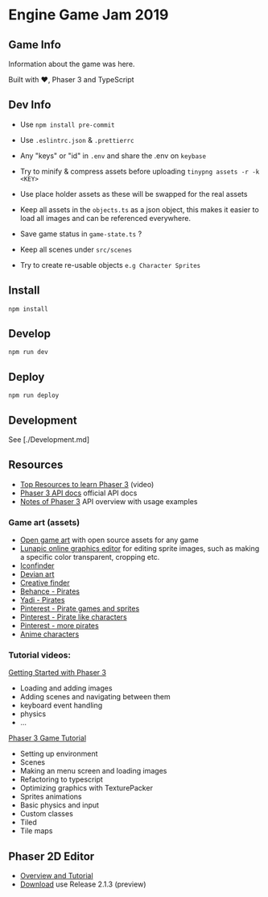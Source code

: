 # Engine Game Jam 2019

## Game Info

Information about the game was here.

Built with ♥️, Phaser 3 and TypeScript

## Dev Info

- Use `npm install pre-commit`
- Use `.eslintrc.json` & `.prettierrc`
- Any "keys" or "id" in `.env` and share the .env on `keybase`
- Try to minify & compress assets before uploading `tinypng assets -r -k <KEY>`
- Use place holder assets as these will be swapped for the real assets

- Keep all assets in the `objects.ts` as a json object, this makes it easier to load all images and can be referenced everywhere.
- Save game status in `game-state.ts` ?
- Keep all scenes under `src/scenes`
- Try to create re-usable objects `e.g Character Sprites`

## Install

```
npm install
```

## Develop

```
npm run dev
```

## Deploy

```
npm run deploy
```

## Development

See [./Development.md]

## Resources

- [Top Resources to learn Phaser 3](https://www.youtube.com/watch?v=zIQEvZnQELg) (video)
- [Phaser 3 API docs](https://photonstorm.github.io/phaser3-docs/) official API docs
- [Notes of Phaser 3](https://rexrainbow.github.io/phaser3-rex-notes/docs/site/) API overview with usage examples

### Game art (assets)

- [Open game art](https://opengameart.org/) with open source assets for any game
- [Lunapic online graphics editor](https://www4.lunapic.com/editor/) for editing sprite images, such as making a specific color transparent, cropping etc.
- [Iconfinder](https://www.iconfinder.com/)
- [Devian art](https://www.deviantart.com/)
- [Creative finder](http://thecreativefinder.com/)
- [Behance - Pirates](https://www.behance.net/gallery/19504367/PIRATES)
- [Yadi - Pirates](https://yadi.sk/a/dwfyQ0FE3WGR7o)
- [Pinterest - Pirate games and sprites](https://www.pinterest.co.uk/sahmed3123/pirate-games-and-sprites/)
- [Pinterest - Pirate like characters](https://www.pinterest.co.uk/pin/304767099756467653/visual-search/?cropSource=6&h=298&w=423&x=13&y=10)
- [Pinterest - more pirates](https://www.pinterest.co.uk/pin/531776668474826062/?d=t&mt=login)
- [Anime characters](https://www.pinterest.co.uk/pin/765400899147424256/?nic=1)

### Tutorial videos:

[Getting Started with Phaser 3](https://www.youtube.com/watch?v=7cpZ5Y7THmo)

- Loading and adding images
- Adding scenes and navigating between them
- keyboard event handling
- physics
- ...

[Phaser 3 Game Tutorial](https://www.youtube.com/watch?v=wDOym-mXxO4&list=PLitFP8FdScfHcJQ-kDmm0i6aOhinVO7ND)

- Setting up environment
- Scenes
- Making an menu screen and loading images
- Refactoring to typescript
- Optimizing graphics with TexturePacker
- Sprites animations
- Basic physics and input
- Custom classes
- Tiled
- Tile maps

## Phaser 2D Editor

- [Overview and Tutorial](https://www.youtube.com/watch?v=yxbmoFm0d4k)
- [Download](https://phasereditor2d.com/blog/downloads) use Release 2.1.3 (preview)
